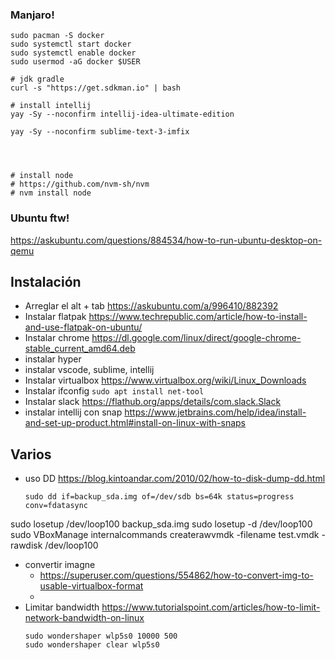 ### Manjaro!
```
sudo pacman -S docker
sudo systemctl start docker
sudo systemctl enable docker
sudo usermod -aG docker $USER

# jdk gradle
curl -s "https://get.sdkman.io" | bash

# install intellij
yay -Sy --noconfirm intellij-idea-ultimate-edition

yay -Sy --noconfirm sublime-text-3-imfix




# install node
# https://github.com/nvm-sh/nvm
# nvm install node
```


### Ubuntu ftw!

https://askubuntu.com/questions/884534/how-to-run-ubuntu-desktop-on-qemu
## Instalación
* Arreglar el alt + tab https://askubuntu.com/a/996410/882392
* Instalar flatpak https://www.techrepublic.com/article/how-to-install-and-use-flatpak-on-ubuntu/
* Instalar chrome https://dl.google.com/linux/direct/google-chrome-stable_current_amd64.deb
* instalar hyper
* instalar vscode, sublime, intellij
* Instalar virtualbox https://www.virtualbox.org/wiki/Linux_Downloads
* Instalar ifconfig `sudo apt install net-tool`
* Instalar slack https://flathub.org/apps/details/com.slack.Slack
* instalar intellij con snap https://www.jetbrains.com/help/idea/install-and-set-up-product.html#install-on-linux-with-snaps

## Varios
* uso DD https://blog.kintoandar.com/2010/02/how-to-disk-dump-dd.html
    ```
    sudo dd if=backup_sda.img of=/dev/sdb bs=64k status=progress conv=fdatasync
    ```
sudo losetup /dev/loop100 backup_sda.img
sudo losetup -d /dev/loop100
sudo VBoxManage internalcommands createrawvmdk -filename test.vmdk -rawdisk /dev/loop100
* convertir imagne
    - https://superuser.com/questions/554862/how-to-convert-img-to-usable-virtualbox-format
    - 
* Limitar bandwidth https://www.tutorialspoint.com/articles/how-to-limit-network-bandwidth-on-linux
    ```
    sudo wondershaper wlp5s0 10000 500
    sudo wondershaper clear wlp5s0
    ```
